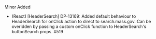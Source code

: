 Minor
Added
- (React) [HeaderSearch] DP-13169: Added default behaviour to HeaderSearch for onClick action to direct to search.mass.gov. Can be overidden by passing a custom onClick function to HeaderSearch's buttonSearch props. #519
